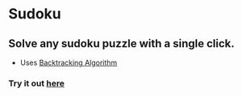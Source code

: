 # Sudoku

## Solve any sudoku puzzle with a single click.

- Uses [Backtracking Algorithm]()

### Try it out [here](https://nakshatracodes.github.io/sudoku-js/)